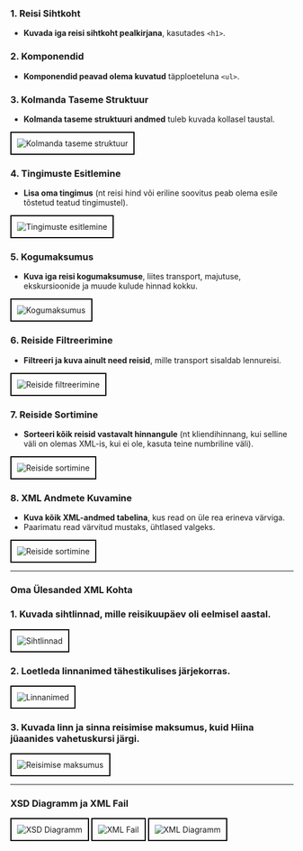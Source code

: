 ### 1. Reisi Sihtkoht
- **Kuvada iga reisi sihtkoht pealkirjana**, kasutades `<h1>`.

### 2. Komponendid
- **Komponendid peavad olema kuvatud** täpploeteluna `<ul>`.

### 3. Kolmanda Taseme Struktuur
- **Kolmanda taseme struktuuri andmed** tuleb kuvada kollasel taustal.
<div style="border: 2px solid #000; padding: 10px; display: inline-block;">
    <img src="https://github.com/user-attachments/assets/6d40ff14-76ce-480e-a033-bccff18df4da" alt="Kolmanda taseme struktuur" style="max-width: 100%; height: auto;">
</div>

### 4. Tingimuste Esitlemine
- **Lisa oma tingimus** (nt reisi hind või eriline soovitus peab olema esile tõstetud teatud tingimustel).
<div style="border: 2px solid #000; padding: 10px; display: inline-block;">
    <img src="https://github.com/user-attachments/assets/19bc3aae-ec81-45d9-a961-d15e14502d39" alt="Tingimuste esitlemine" style="max-width: 100%; height: auto;">
</div>

### 5. Kogumaksumus
- **Kuva iga reisi kogumaksumuse**, liites transport, majutuse, ekskursioonide ja muude kulude hinnad kokku.
<div style="border: 2px solid #000; padding: 10px; display: inline-block;">
    <img src="https://github.com/user-attachments/assets/8ddf23c3-19a8-4abb-84cb-42915bfd73ed" alt="Kogumaksumus" style="max-width: 100%; height: auto;">
</div>

### 6. Reiside Filtreerimine
- **Filtreeri ja kuva ainult need reisid**, mille transport sisaldab lennureisi.
<div style="border: 2px solid #000; padding: 10px; display: inline-block;">
    <img src="https://github.com/user-attachments/assets/11a1fafa-8663-4565-9bc4-80d0a792d42f" alt="Reiside filtreerimine" style="max-width: 100%; height: auto;">
</div>

### 7. Reiside Sortimine
- **Sorteeri kõik reisid vastavalt hinnangule** (nt kliendihinnang, kui selline väli on olemas XML-is, kui ei ole, kasuta teine numbriline väli).
<div style="border: 2px solid #000; padding: 10px; display: inline-block;">
    <img src="https://github.com/user-attachments/assets/a8862d0c-844d-4203-90e2-7465a2ad3e0e" alt="Reiside sortimine" style="max-width: 100%; height: auto;">
</div>

### 8. XML Andmete Kuvamine
- **Kuva kõik XML-andmed tabelina**, kus read on üle rea erineva värviga.
- Paarimatu read värvitud mustaks, ühtlased valgeks.
<div style="border: 2px solid #000; padding: 10px; display: inline-block;">
    <img src="https://github.com/user-attachments/assets/68ea4c0a-3107-4c30-ac17-898e122b10e5" alt="Reiside sortimine" style="max-width: 100%; height: auto;">
</div>

---

### Oma Ülesanded XML Kohta

### 1. Kuvada sihtlinnad, mille reisikuupäev oli eelmisel aastal.
<div style="border: 2px solid #000; padding: 10px; display: inline-block;">
    <img src="https://github.com/user-attachments/assets/46c3daa4-5993-48db-a1ab-e9db62722e8d" alt="Sihtlinnad" style="max-width: 100%; height: auto;">
</div>

### 2. Loetleda linnanimed tähestikulises järjekorras.
<div style="border: 2px solid #000; padding: 10px; display: inline-block;">
    <img src="https://github.com/user-attachments/assets/2eacfcad-2cc7-4b62-b804-2d75ab04e2c5" alt="Linnanimed" style="max-width: 100%; height: auto;">
</div>

### 3. Kuvada linn ja sinna reisimise maksumus, kuid Hiina jüaanides vahetuskursi järgi.
<div style="border: 2px solid #000; padding: 10px; display: inline-block;">
    <img src="https://github.com/user-attachments/assets/978bf2b6-66b5-4de0-8e38-5c176663cbfd" alt="Reisimise maksumus" style="max-width: 100%; height: auto;">
</div>

---

### XSD Diagramm ja XML Fail
<div style="border: 2px solid #000; padding: 10px; display: inline-block;">
    <img src="https://github.com/user-attachments/assets/b289b6f7-0f92-4fb4-98d5-05a9f2784168" alt="XSD Diagramm" style="max-width: 100%; height: auto;">
</div>  
<div style="border: 2px solid #000; padding: 10px; display: inline-block;">
    <img src="https://github.com/user-attachments/assets/885586d7-cfe8-49e8-9830-51c45bb29e0c" alt="XML Fail" style="max-width: 100%; height: auto;">
</div>  
<div style="border: 2px solid #000; padding: 10px; display: inline-block;">
    <img src="https://github.com/user-attachments/assets/82c0fd42-a09b-4ee8-95ca-0ceac95bc7ce" alt="XML Diagramm" style="max-width: 100%; height: auto;">
</div>
